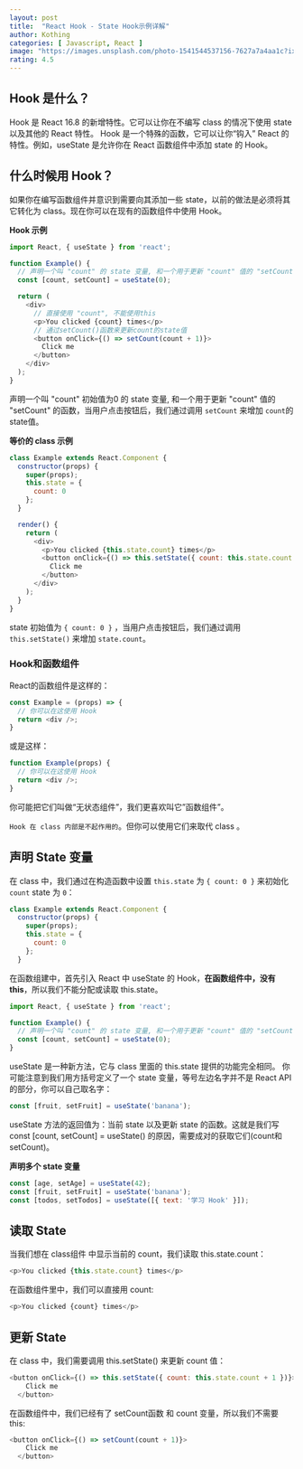 ```yaml
---
layout: post
title:  "React Hook - State Hook示例详解"
author: Kothing
categories: [ Javascript, React ]
image: "https://images.unsplash.com/photo-1541544537156-7627a7a4aa1c?ixlib=rb-0.3.5&ixid=eyJhcHBfaWQiOjEyMDd9&s=a20c472bc23308e390c8ffae3dd90c60&auto=format&fit=crop&w=750&q=80"
rating: 4.5
---
```


## Hook 是什么？
Hook 是 React 16.8 的新增特性。它可以让你在不编写 class 的情况下使用 state 以及其他的 React 特性。
Hook 是一个特殊的函数，它可以让你“钩入” React 的特性。例如，useState 是允许你在 React 函数组件中添加 state 的 Hook。


## 什么时候用 Hook？
如果你在编写函数组件并意识到需要向其添加一些 state，以前的做法是必须将其它转化为 class。现在你可以在现有的函数组件中使用 Hook。

**Hook 示例**
```js
import React, { useState } from 'react';

function Example() {
  // 声明一个叫 "count" 的 state 变量, 和一个用于更新 "count" 值的 "setCount" 的函数
  const [count, setCount] = useState(0);

  return (
    <div>
      // 直接使用 "count", 不能使用this
      <p>You clicked {count} times</p>
      // 通过setCount()函数来更新count的state值
      <button onClick={() => setCount(count + 1)}>
        Click me
      </button>
    </div>
  );
}
```
声明一个叫 "count" 初始值为0 的 state 变量, 和一个用于更新 "count" 值的 "setCount" 的函数，当用户点击按钮后，我们通过调用 `setCount` 来增加 `count`的state值。

**等价的 class 示例**
```js
class Example extends React.Component {
  constructor(props) {
    super(props);
    this.state = {
      count: 0
    };
  }

  render() {
    return (
      <div>
        <p>You clicked {this.state.count} times</p>
        <button onClick={() => this.setState({ count: this.state.count + 1 })}>
          Click me
        </button>
      </div>
    );
  }
}
```
state 初始值为 `{ count: 0 }` ，当用户点击按钮后，我们通过调用 `this.setState()` 来增加 `state.count`。

### Hook和函数组件
React的函数组件是这样的：
```js
const Example = (props) => {
  // 你可以在这使用 Hook
  return <div />;
}
```
或是这样：
```js
function Example(props) {
  // 你可以在这使用 Hook
  return <div />;
}
```
你可能把它们叫做“无状态组件”，我们更喜欢叫它”函数组件”。

`Hook 在 class 内部是不起作用的`。但你可以使用它们来取代 class 。



## 声明 State 变量
在 class 中，我们通过在构造函数中设置 `this.state` 为 `{ count: 0 }` 来初始化 `count` state 为 `0`：
```js
class Example extends React.Component {
  constructor(props) {
    super(props);
    this.state = {
      count: 0
    };
  }
```

在函数组建中，首先引入 React 中 useState 的 Hook，**在函数组件中，没有 this**，所以我们不能分配或读取 this.state。
```js
import React, { useState } from 'react';

function Example() {
  // 声明一个叫 "count" 的 state 变量, 和一个用于更新 "count" 值的 "setCount" 的函数
  const [count, setCount] = useState(0);
}
```
useState 是一种新方法，它与 class 里面的 this.state 提供的功能完全相同。
你可能注意到我们用方括号定义了一个 state 变量，等号左边名字并不是 React API 的部分，你可以自己取名字：
```js
const [fruit, setFruit] = useState('banana');
```
useState 方法的返回值为：当前 state 以及更新 state 的函数。这就是我们写 const [count, setCount] = useState() 的原因，需要成对的获取它们(count和setCount)。

**声明多个 state 变量**
```js
const [age, setAge] = useState(42);
const [fruit, setFruit] = useState('banana');
const [todos, setTodos] = useState([{ text: '学习 Hook' }]);
```



## 读取 State
当我们想在 class组件 中显示当前的 count，我们读取 this.state.count：
```js
<p>You clicked {this.state.count} times</p>
```

在函数组件里中，我们可以直接用 count:
```js
<p>You clicked {count} times</p>
```



## 更新 State
在 class 中，我们需要调用 this.setState() 来更新 count 值：
```js
<button onClick={() => this.setState({ count: this.state.count + 1 })}>
    Click me
  </button>
```
在函数组件中，我们已经有了 setCount函数 和 count 变量，所以我们不需要 this:
```js
<button onClick={() => setCount(count + 1)}>
    Click me
  </button>
```

